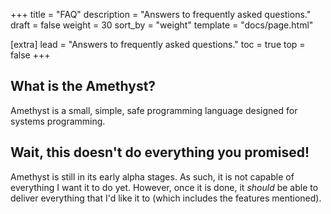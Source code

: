 +++
title = "FAQ"
description = "Answers to frequently asked questions."
draft = false
weight = 30
sort_by = "weight"
template = "docs/page.html"

[extra]
lead = "Answers to frequently asked questions."
toc = true
top = false
+++

## What is the Amethyst?

Amethyst is a small, simple, safe programming language designed for systems programming.

## Wait, this doesn't do everything you promised!

Amethyst is still in its early alpha stages. As such, it is not capable of everything I want it to do yet. However, once it is done, it *should* be able to deliver everything that I'd like it to (which includes the features mentioned).
